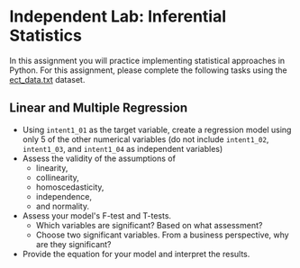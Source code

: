 # Independent Lab: Inferential Statistics

In this assignment you will practice implementing statistical approaches in Python. For this assignment, please complete the following tasks using the [ect_data.txt](/data/ect_data.txt) dataset. 

## Linear and Multiple Regression

* Using `intent1_01` as the target variable, create a regression model using only 5 of the other numerical variables (do not include `intent1_02`, `intent1_03`, and `intent1_04` as independent variables)
* Assess the validity of the assumptions of 
  * linearity,
  * collinearity,
  * homoscedasticity,
  * independence,
  * and normality.
* Assess your model's F-test and T-tests. 
  * Which variables are significant? Based on what assessment? 
  * Choose two significant variables. From a business perspective, why are they significant?
* Provide the equation for your model and interpret the results.